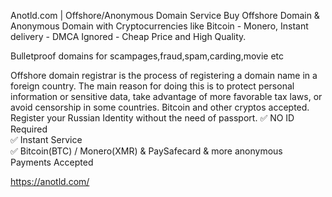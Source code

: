 Anotld.com | Offshore/Anonymous Domain Service
Buy Offshore Domain & Anonymous Domain with Cryptocurrencies like Bitcoin - Monero, Instant delivery - DMCA Ignored - Cheap Price and High Quality.

Bulletproof domains for scampages,fraud,spam,carding,movie etc

Offshore domain registrar is the process of registering a domain name in a foreign country. The main reason for doing this is to protect personal information or sensitive data, take advantage of more favorable tax laws, or avoid censorship in some countries.
 Bitcoin and other cryptos accepted. Register your Russian Identity without the need of passport.
✅ NO ID Required  
✅ Instant Service  
✅ Bitcoin(BTC) / Monero(XMR) & PaySafecard & more anonymous Payments Accepted

https://anotld.com/
